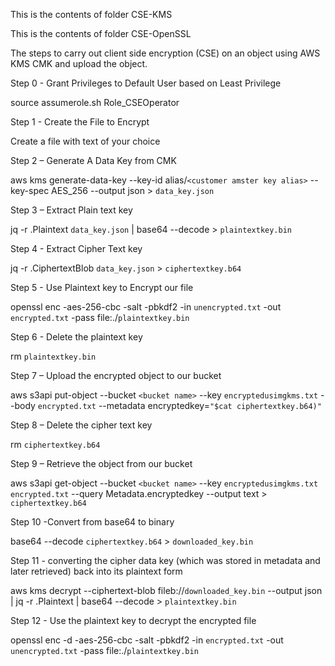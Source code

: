 This is the contents of folder CSE-KMS

This is the contents of folder CSE-OpenSSL

The steps to carry out client side encryption (CSE) on an object using AWS KMS CMK and upload the object.

Step 0 - Grant Privileges to Default User based on Least Privilege

source assumerole.sh Role_CSEOperator

Step 1 - Create the File to Encrypt

Create a file with text of your choice

Step 2 – Generate A Data Key from CMK

aws kms generate-data-key --key-id alias/`<customer amster key alias>`  --key-spec AES_256 --output json > `data_key.json`

Step 3 – Extract Plain text key

jq -r .Plaintext `data_key.json` | base64 --decode > `plaintextkey.bin`

Step 4  - Extract Cipher Text key

jq -r .CiphertextBlob `data_key.json` > `ciphertextkey.b64`

Step 5  - Use Plaintext key to Encrypt our file

openssl enc -aes-256-cbc -salt -pbkdf2 -in `unencrypted.txt` -out `encrypted.txt` -pass file:./`plaintextkey.bin`

Step 6 - Delete the plaintext key

rm `plaintextkey.bin`

Step 7 – Upload the encrypted object to our bucket

aws s3api put-object --bucket `<bucket name>` --key `encryptedusimgkms.txt`  --body `encrypted.txt` --metadata encryptedkey=`"$cat ciphertextkey.b64)"`

Step 8 – Delete the cipher text key

rm  `ciphertextkey.b64`

Step 9 – Retrieve the object from our bucket

aws s3api get-object  --bucket `<bucket name>`  --key `encryptedusimgkms.txt` `encrypted.txt`  --query Metadata.encryptedkey  --output text > `ciphertextkey.b64`

Step 10 -Convert from base64 to binary

base64 --decode `ciphertextkey.b64` > `downloaded_key.bin`

Step 11 - converting the cipher data key (which was stored in metadata and later retrieved) back into its plaintext form

aws kms decrypt --ciphertext-blob fileb://`downloaded_key.bin`  --output json | jq -r .Plaintext | base64 --decode > `plaintextkey.bin`

Step 12 - Use the plaintext key to decrypt the encrypted file

openssl enc -d -aes-256-cbc -salt -pbkdf2 -in `encrypted.txt` -out `unencrypted.txt` -pass file:./`plaintextkey.bin`
